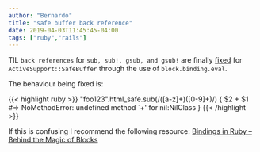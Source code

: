 ```yaml
---
author: "Bernardo"
title: "safe buffer back reference"
date: 2019-04-03T11:45:45-04:00
tags: ["ruby","rails"]
---
```


TIL `back references` for `sub, sub!, gsub, and gsub!` are finally [fixed](https://github.com/rails/rails/pull/34405) for
`ActiveSupport::SafeBuffer` through the use of `block.binding.eval`.

The behaviour being fixed is:

{{< highlight ruby >}}
"foo123".html_safe.sub(/([a-z]+)([0-9]+)/) {
  $2 + $1 #=> NoMethodError: undefined method `+' for nil:NilClass
}
{{< /highlight >}}

If this is confusing I recommend the following resource: [Bindings in Ruby – Behind the Magic of Blocks](https://blog.rebased.pl/2017/11/30/bindings-in-ruby-behind-the-magic-of-blocks.html)
